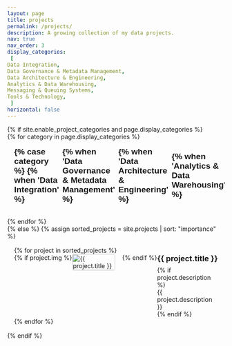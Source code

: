 ```yaml
---
layout: page
title: projects
permalink: /projects/
description: A growing collection of my data projects.
nav: true
nav_order: 3
display_categories:
 [
Data Integration,
Data Governance & Metadata Management,
Data Architecture & Engineering,
Analytics & Data Warehousing,
Messaging & Queuing Systems,
Tools & Technology,
 ]
horizontal: false
---
```


<!-- pages/projects.md -->
<div class="projects">
  {% if site.enable_project_categories and page.display_categories %}
    <!-- Display categorized projects -->
    <div class="accordion-container">
      {% for category in page.display_categories %}
        <div class="accordion-item">
          <button class="accordion-header" id="header-{{ category | slugify }}">
            <h2 class="category">
              {% case category %}
                {% when 'Data Integration' %}
                  <i class="fas fa-random category-icon"></i>
                {% when 'Data Governance & Metadata Management' %}
                  <i class="fas fa-tasks category-icon"></i>
                {% when 'Data Architecture & Engineering' %}
                  <i class="fas fa-sitemap category-icon"></i>
                {% when 'Analytics & Data Warehousing' %}
                  <i class="fas fa-chart-bar category-icon"></i>
                {% when 'Messaging & Queuing Systems' %}
                  <i class="fas fa-envelope category-icon"></i>
                {% when 'Tools & Technology' %}
                  <i class="fas fa-tools category-icon"></i>
                {% else %}
                  <i class="fas fa-folder category-icon"></i>
              {% endcase %}
              {{ category }}
            </h2>
            <span class="accordion-icon"></span>
          </button>
          <div class="accordion-content" id="content-{{ category | slugify }}">
            {% assign categorized_projects = site.projects | where: "category", category %}
            {% assign sorted_projects = categorized_projects | sort: "importance" %}
            <div class="project-list">
              {% for project in sorted_projects %}
                <a href="{{ project.url | relative_url }}" class="project-card">
                  {% if project.img %}
                    <div class="project-image">
                      <img src="{{ project.img | relative_url }}" alt="{{ project.title }}" />
                    </div>
                  {% endif %}
                  <div class="project-info">
                    <h3 class="project-title">{{ project.title }}</h3>
                    {% if project.description %}
                      <p class="project-description">{{ project.description }}</p>
                    {% endif %}
                  </div>
                </a>
              {% endfor %}
            </div>
          </div>
        </div>
      {% endfor %}
    </div>
  {% else %}
    <!-- Display projects without categories -->
    {% assign sorted_projects = site.projects | sort: "importance" %}
    <div class="project-list">
      {% for project in sorted_projects %}
        <a href="{{ project.url | relative_url }}" class="project-card">
          {% if project.img %}
            <div class="project-image">
              <img src="{{ project.img | relative_url }}" alt="{{ project.title }}" />
            </div>
          {% endif %}
          <div class="project-info">
            <h3 class="project-title">{{ project.title }}</h3>
            {% if project.description %}
              <p class="project-description">{{ project.description }}</p>
            {% endif %}
          </div>
        </a>
      {% endfor %}
    </div>
  {% endif %}
</div>

<script>
document.addEventListener('DOMContentLoaded', function() {
  const accordionHeaders = document.querySelectorAll('.accordion-header');
  
  accordionHeaders.forEach(header => {
    header.addEventListener('click', function() {
      this.classList.toggle('active');
      const content = this.nextElementSibling;
      if (content.style.maxHeight) {
        content.style.maxHeight = null;
      } else {
        content.style.maxHeight = content.scrollHeight + "px";
      }
    });
  });
});
</script>

<style>
  .accordion-container {
    width: 100%;
  }
  
  .accordion-item {
    margin-bottom: 1rem;
    border: 1px solid var(--global-divider-color);
    border-radius: 0.25rem;
    overflow: hidden;
  }
  
  .accordion-header {
    background-color: var(--global-code-bg-color);
    color: var(--global-text-color);
    cursor: pointer;
    padding: 1rem;
    width: 100%;
    text-align: left;
    border: none;
    outline: none;
    transition: all 0.3s ease;
    display: flex;
    justify-content: space-between;
    align-items: center;
  }
  
  .accordion-header:hover,
  .accordion-header.active {
    background-color: var(--global-theme-color);
    color: var(--global-bg-color);
  }
  
  .accordion-header h2 {
    margin: 0;
    font-size: 1.2rem;
    display: flex;
    align-items: center;
    transition: color 0.3s ease;
  }
  
  .category-icon {
    margin-right: 0.5rem;
    font-size: 1.1em;
    transition: color 0.3s ease;
  }
  
  .accordion-header:hover h2,
  .accordion-header:hover .category-icon,
  .accordion-header.active h2,
  .accordion-header.active .category-icon {
    color: var(--global-bg-color);
  }
  
  .accordion-icon {
    width: 1.25rem;
    height: 1.25rem;
    border: 2px solid currentColor;
    border-radius: 50%;
    position: relative;
    transition: transform 0.3s ease, border-color 0.3s ease;
  }
  
  .accordion-icon::before,
  .accordion-icon::after {
    content: "";
    position: absolute;
    background-color: currentColor;
    top: 50%;
    left: 50%;
    transform: translate(-50%, -50%);
  }
  
  .accordion-icon::before {
    width: 0.75rem;
    height: 2px;
  }
  
  .accordion-icon::after {
    width: 2px;
    height: 0.75rem;
    transition: transform 0.3s ease;
  }
  
  .accordion-header.active .accordion-icon {
    transform: rotate(180deg);
  }
  
  .accordion-content {
    background-color: var(--global-bg-color);
    max-height: 0;
    overflow: hidden;
    transition: max-height 0.5s ease-out;
  }
  
  .project-list {
    padding: 1rem;
  }
  
  .project-card {
    display: flex;
    align-items: flex-start;
    margin-bottom: 1rem;
    padding-bottom: 1rem;
    border-bottom: 1px solid var(--global-divider-color);
    text-decoration: none;
    color: inherit;
    transition: background-color 0.3s ease;
  }
  
  .project-card:hover {
    background-color: var(--global-code-bg-color);
  }
  
  .project-card:last-child {
    border-bottom: none;
    margin-bottom: 0;
    padding-bottom: 0;
  }
  
  .project-image {
    flex: 0 0 100px;
    margin-right: 1rem;
  }
  
  .project-image img {
    width: 100%;
    height: auto;
    object-fit: cover;
    border-radius: 4px;
  }
  
  .project-info {
    flex: 1;
  }
  
  .project-title {
    margin: 0 0 0.5rem 0;
    font-size: 1.1rem;
    color: var(--global-theme-color);
  }
  
  .project-description {
    margin: 0;
    font-size: 0.9rem;
    color: var(--global-text-color-light);
  }
</style>
